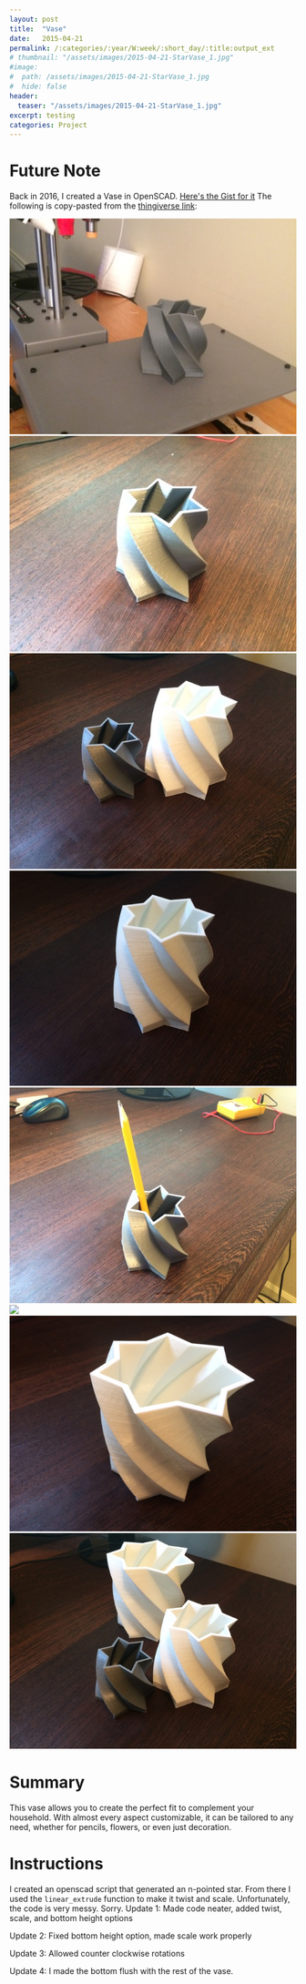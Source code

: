 ```yaml
---
layout: post
title:  "Vase"
date:   2015-04-21
permalink: /:categories/:year/W:week/:short_day/:title:output_ext
# thumbnail: "/assets/images/2015-04-21-StarVase_1.jpg"
#image: 
#  path: /assets/images/2015-04-21-StarVase_1.jpg
#  hide: false
header:
  teaser: "/assets/images/2015-04-21-StarVase_1.jpg"
excerpt: testing
categories: Project
---
```

# Future Note
Back in 2016, I created a Vase in OpenSCAD. 
[Here's the Gist for it](https://gist.github.com/Neil-Penning/09ac448332e3e727fee22d5156f76280)
The following is copy-pasted from the [thingiverse link](https://www.thingiverse.com/thing:784764):

![](/assets/images/2015-04-21-StarVase_1.jpg)
![](/assets/images/2015-04-21-StarVase_2.jpg)
![](/assets/images/2015-04-21-StarVase_3.jpg)
![](/assets/images/2015-04-21-StarVase_4.jpg)
![](/assets/images/2015-04-21-StarVase_5.jpg)
![](/assets/images/2015-04-21-StarVase_6.jpg)
![](/assets/images/2015-04-21-StarVase_7.jpg)
![](/assets/images/2015-04-21-StarVase_8.jpg)

# Summary
This vase allows you to create the perfect fit to complement your household.
With almost every aspect customizable, it can be tailored to any need, whether for pencils, flowers, or even just decoration.
# Instructions
I created an openscad script that generated an n-pointed star. From there I used the `linear_extrude` function to make it twist and scale.
Unfortunately, the code is very messy. Sorry.
Update 1: Made code neater, added twist, scale, and bottom height options

Update 2: Fixed bottom height option, made scale work properly

Update 3: Allowed counter clockwise rotations

Update 4: I made the bottom flush with the rest of the vase.


